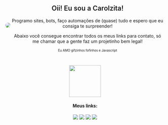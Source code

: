 <div style="display: flex; align-items: center; justify-content: space-between">

  <img style="border-radius: 20px" src="https://media.discordapp.net/attachments/839847418246070302/977026002259705946/Prancheta_1.png?width=1020&height=340">

<div>

<h2 align="center" style="font-weight: 600">Oii! Eu sou a Carolzita!</h2>

<p align="center">Programo sites, bots, faço automações de (quase) tudo e espero que eu consiga te surpreender!</p>
<p align="center">Abaixo você consegue encontrar todos os meus links para contato, só me chamar que a gente faz um projetinho bem legal! </p>

<p align="center" style="font-size: 10px">Eu AMO gifzinhos fofinhos e Javascript</p>


</div>

</div>

<br>

<p align="center">
<img height="100px" src="https://media.discordapp.net/attachments/839847418246070302/977033234787495966/9e0a8567f01987492a3f23b43b69663d.gif"></p>

<h4 align="center">Meus links:</h4>
<div align="center">
  <a href="https://www.instagram.com/yoitscarolll/" target="_blank"><img src="https://img.shields.io/badge/-Instagram-%23E4405F?style=for-the-badge&logo=instagram&logoColor=white" target="_blank"></a>
 	<a href="https://www.twitch.tv/cisnxy" target="_blank"><img src="https://img.shields.io/badge/Twitch-9146FF?style=for-the-badge&logo=twitch&logoColor=white" target="_blank"></a>
 <a href="https://discord.gg/ztSnevB8SW" target="_blank"><img src="https://img.shields.io/badge/Discord-7289DA?style=for-the-badge&logo=discord&logoColor=white" target="_blank"></a> 
  <a href = "mailto:contato@caroline.art.br"><img src="https://img.shields.io/badge/-Gmail-%23333?style=for-the-badge&logo=gmail&logoColor=white" target="_blank"></a>
</div>
